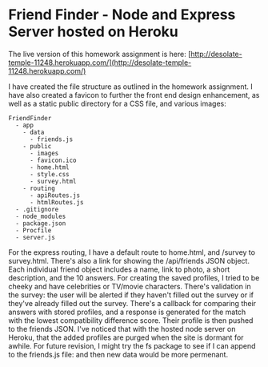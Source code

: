 # Friend Finder - Node and Express Server hosted on Heroku

The live version of this homework assignment is here: [http://desolate-temple-11248.herokuapp.com/](http://desolate-temple-11248.herokuapp.com/)

I have created the file structure as outlined in the homework assignment.  I have also created a favicon to further the front end design enhancement, as well as a static public directory for a CSS file, and various images:

  ```
  FriendFinder
    - app
      - data
        - friends.js
      - public
      	- images
      	- favicon.ico
        - home.html
        - style.css
        - survey.html
      - routing
        - apiRoutes.js
        - htmlRoutes.js
    - .gitignore
    - node_modules
    - package.json
    - Procfile
    - server.js
  ```

For the express routing, I have a default route to home.html, and /survey to survey.html.  There's also a link for showing the /api/friends JSON object.  Each individual friend object includes a name, link to photo, a short description, and the 10 answers.  For creating the saved profiles, I tried to be cheeky and have celebrities or TV/movie characters.  There's validation in the survey: the user will be alerted if they haven't filled out the survey or if they've already filled out the survey.  There's a callback for comparing their answers with stored profiles, and a response is generated for the match with the lowest compatibility difference score.  Their profile is then pushed to the friends JSON.  I've noticed that with the hosted node server on Heroku, that the added profiles are purged when the site is dormant for awhile.  For future revision, I might try the fs package to see if I can append to the friends.js file: and then new data would be more permenant.
